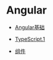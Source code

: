 # Angular



- [Angular基础](./Angular/Angular基础.md)

- [TypeScript.1](./Angular/TypeScript_1.md)

- [组件](./Angular/componets.md)
